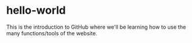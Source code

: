 # hello-world
This is the introduction to GitHub where we'll be learning how to use the many functions/tools of the website.
